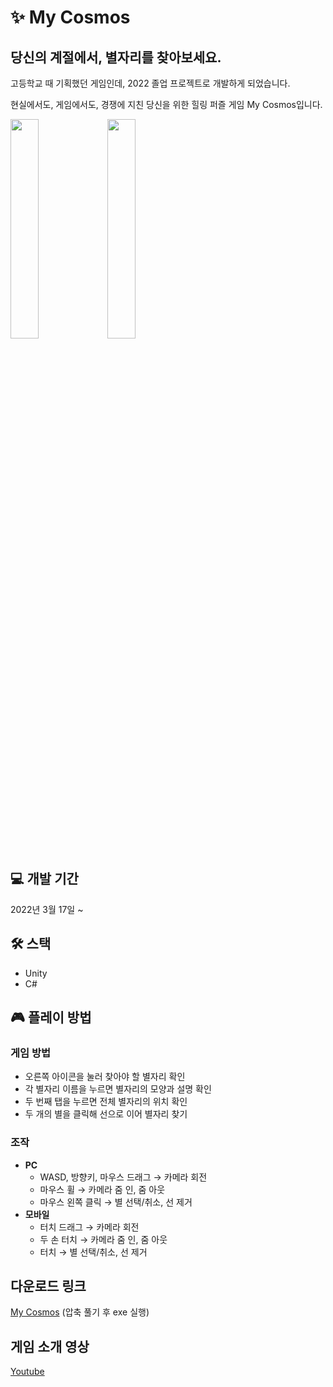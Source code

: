 # ✨ My Cosmos
## 당신의 계절에서, 별자리를 찾아보세요.
고등학교 때 기획했던 게임인데, 2022 졸업 프로젝트로 개발하게 되었습니다.  

현실에서도, 게임에서도, 경쟁에 지친 당신을 위한 힐링 퍼즐 게임 My Cosmos입니다.

<div>
<img width="30%" src="https://user-images.githubusercontent.com/67315989/169975993-df4ad170-454c-445b-b339-f1e53a5ff478.JPG">
<img width="30%" src="https://user-images.githubusercontent.com/67315989/169976724-0d51f78a-73ef-4aab-8890-86adf33021e9.JPG">
</div>

## 💻 개발 기간
2022년 3월 17일 ~

## 🛠 스택
+ Unity
+ C#

## 🎮 플레이 방법
### 게임 방법
+ 오른쪽 아이콘을 눌러 찾아야 할 별자리 확인
+ 각 별자리 이름을 누르면 별자리의 모양과 설명 확인  
+ 두 번째 탭을 누르면 전체 별자리의 위치 확인  
+ 두 개의 별을 클릭해 선으로 이어 별자리 찾기
### 조작
+ **PC**
  + WASD, 방향키, 마우스 드래그 → 카메라 회전  
  + 마우스 휠 → 카메라 줌 인, 줌 아웃  
  + 마우스 왼쪽 클릭 → 별 선택/취소, 선 제거  
+ **모바일**
  + 터치 드래그 → 카메라 회전
  + 두 손 터치 → 카메라 줌 인, 줌 아웃
  + 터치 → 별 선택/취소, 선 제거


## 다운로드 링크
[My Cosmos](https://drive.google.com/file/d/19bDRRGLv9tIfDUsZIgZRhdpyhoIaJi_d/view?usp=sharing)
(압축 풀기 후 exe 실행)

## 게임 소개 영상
[Youtube](https://youtube.com/shorts/-PJ5V7esZ9Q?feature=share)
